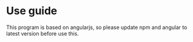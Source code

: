 # Use guide
This program is based on angularjs, so please update npm and angular to latest version before use this.
